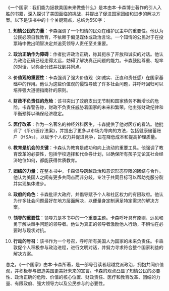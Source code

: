 《一个国家：我们能为拯救美国未来做些什么》是本由本·卡森博士著作的引人入胜的书籍，深入探讨了美国面临的挑战，并提出了促进国家团结和进步的解决方案。以下是该书中的十个关键观点，总结为550字：

1. **知情公民的力量**：卡森强调了一个知情的民众在维护民主中的重要性。他认为公民必须自我教育，不依赖于偏见媒体或政治言论。一个知情的公民对于在投票箱中做出明智决定并追究领导人责任至关重要。

2. **政治正确作为障碍**：作者批评政治正确，称其扼杀了开放和诚实的对话。他认为政治正确已经走得太远，妨碍了解决真正问题的能力。卡森鼓励尊重、坦率的对话，以弥合分歧并找到共同点。

3. **价值观的重要性**：卡森强调了强大价值观（如诚实、正直和责任感）在国家基础中的作用。他认为这些价值观的侵蚀导致了许多社会问题，并呼吁回归可以培养强大道德指南针的原则。

4. **财政不负责任的危险**：该书突出了政府支出无节制和国家债务不断增长的危险。卡森警告称，财政不负责任威胁着国家的未来和繁荣。他主张财政纪律和平衡预算以确保经济稳定。

5. **医疗改革**：作为一名著名的神经外科医生，卡森提供了他对医疗的看法。他批评了《平价医疗法案》，并提出了更多以市场为导向的方法，包括健康储蓄账户（HSAs），以赋予个人权力并促进竞争，旨在降低成本和提高护理质量。

6. **教育是机会的关键**：卡森认为教育是成功和向上流动的重要工具。他强调了教育改革的必要性，包括学校选择和代金券计划，以确保所有孩子无论其社会经济地位如何，都能获得优质教育。

7. **团结的力量**：在整本书中，卡森倡导跨越政治和意识形态界限的团结与合作。他认为美国人之间有更多共同点而非分歧，专注于共同目标可以帮助克服分裂并实现集体进步。

8. **政府的角色**：卡森批评大政府，并倡导赋予个人和社区权力的有限政府。他认为许多社会问题最好在地方层面解决，以便量身定制满足特定需求的解决方案。

9. **领导的重要性**：领导力是本书中的一个重要主题。卡森呼吁具有原则、远见和勇于解决棘手问题的领导者。他认为真正的领导者激励他人行动，不惧怕在必要时与现状对抗。

10. **行动的号召**：该书作为一个号召，呼吁所有美国人为国家的未来负责任。卡森敦促个人积极参与政治进程，进行文明对话，并努力寻求符合整个国家利益的解决方案。

总之，《一个国家》由本·卡森所著，是一部号召读者超越党派政治，拥抱共同价值观，并积极参与塑造美国更美好未来的宣言。卡森的观点凸显了知情公民的必要性、政治正确的危险、价值的核心位置、财政责任、医疗和教育改革、团结的力量、有限政府、强大领导力以及公民参与的必要性。